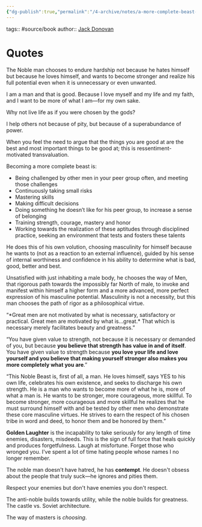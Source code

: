 ```yaml
---
{"dg-publish":true,"permalink":"/4-archive/notes/a-more-complete-beast-jack-donovan-book/","dgPassFrontmatter":true}
---
```


tags:: #source/book 
author:: [Jack Donovan](20220312093136-jack_donovan.md)

# Quotes

The Noble man chooses to endure hardship not because he hates himself but because he loves himself, and wants to become stronger and realize his full potential even when it is unnecessary or even unwanted.

I am a man and that is good. Because I love myself and my life and my faith, and I want to be more of what I am—for my own sake.

Why not live life as if you were chosen by the gods?

I help others not because of pity, but because of a superabundance of power.

When you feel the need to argue that the things you are good at are the best and most important things to be good at; this is ressentiment-motivated transvaluation.

Becoming a more complete beast is:

-   Being challenged by other men in your peer group often, and meeting those challenges
-   Continuously taking small risks
-   Mastering skills
-   Making difficult decisions
-   Doing something he doesn’t like for his peer group, to increase a sense of belonging
-   Training strength, courage, mastery and honor
-   Working towards the realization of these aptitudes through disciplined practice, seeking an environment that tests and fosters these talents

He does this of his own volution, choosing masculinity for himself because he wants to (not as a reaction to an external influence), guided by his sense of internal worthiness and confidence in his ability to determine what is bad, good, better and best.

Unsatisfied with just inhabiting a male body, he chooses the way of Men, that rigorous path towards the impossibly far North of male, to invoke and manifest within himself a higher form and a more advanced, more perfect expression of his masculine potential. Masculinity is not a necessity, but this man chooses the path of rigor as a philosophical virtue.

“\*Great men are not motivated by what is necessary, satisfactory or practical. Great men are motivated by what is…great.\* That which is necessary merely facilitates beauty and greatness.”

“You have given value to strength, not because it is necessary or demanded of you, but because **you believe that strength has value in and of itself**. You have given value to strength because **you love your life and love yourself and you believe that making yourself stronger also makes you more completely what you are**.”

“This Noble Beast is, first of all, a man.
He loves himself, says YES to his own life, celebrates his own existence, and seeks to discharge his own strength. He is a man who wants to become more of what he is, more of what a man is. He wants to be stronger, more courageous, more skillful.
To become stronger, more courageous and more skillful he realizes that he must surround himself with and be tested by other men who demonstrate these core masculine virtues. He strives to earn the respect of his chosen tribe in word and deed, to honor them and be honored by them.”

**Golden Laughter** is the incapability to take seriously for any length of time enemies, disasters, misdeeds. This is the sign of full force that heals quickly and produces forgetfulness. Laugh at misfortune. Forget those who wronged you. I've spent a lot of time hating people whose names I no longer remember.

The noble man doesn't have hatred, he has **contempt**. He doesn't obsess about the people that truly suck—he ignores and pities them.

Respect your enemies but don't have enemies you don't respect.

The anti-noble builds towards utility, while the noble builds for greatness. The castle vs. Soviet architecture.

The way of masters is *choosing*.